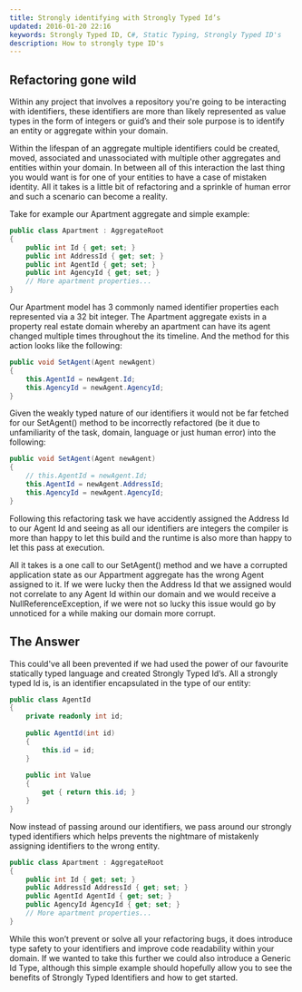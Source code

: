 ```yaml
---
title: Strongly identifying with Strongly Typed Id’s
updated: 2016-01-20 22:16
keywords: Strongly Typed ID, C#, Static Typing, Strongly Typed ID's
description: How to strongly type ID's
---
```


## Refactoring gone wild

Within any project that involves a repository you're going to be interacting with identifiers, these identifiers are more than likely represented as value types in the form of integers or guid’s and their sole purpose is to identify an entity or aggregate within your domain. 

Within the lifespan of an aggregate multiple identifiers could be created, moved, associated and unassociated with multiple other aggregates and entities within your domain. In between all of this interaction the last thing you would want is for one of your entities to have a case of mistaken identity. All it takes is a little bit of refactoring and a sprinkle of human error and such a scenario can become a reality.

Take for example our Apartment aggregate and simple example:

```cs
public class Apartment : AggregateRoot
{
    public int Id { get; set; }
    public int AddressId { get; set; }
    public int AgentId { get; set; }
    public int AgencyId { get; set; }
    // More apartment properties...
}    
```

Our Apartment model has 3 commonly named identifier properties each represented via a 32 bit integer. The Apartment aggregate exists in a property real estate domain whereby an apartment can have its agent changed multiple times throughout the its timeline. And the method for this action looks like the following:

```cs
public void SetAgent(Agent newAgent)
{
    this.AgentId = newAgent.Id;
    this.AgencyId = newAgent.AgencyId;  
}
```

Given the weakly typed nature of our identifiers it would not be far fetched for our SetAgent() method to be incorrectly refactored (be it due to unfamiliarity of the task, domain, language or just human error) into the following:

```cs
public void SetAgent(Agent newAgent)
{
    // this.AgentId = newAgent.Id;
    this.AgentId = newAgent.AddressId;
    this.AgencyId = newAgent.AgencyId;    
}
```

Following this refactoring task we have accidently assigned the Address Id to our Agent Id and seeing as all our identifiers are integers the compiler is more than happy to let this build and the runtime is also more than happy to let this pass at execution. 

All it takes is a one call to our SetAgent() method and we have a corrupted application state as our Appartment aggregate has the wrong Agent assigned to it. If we were lucky then the Address Id that we assigned would not correlate to any Agent Id within our domain and we would receive a NullReferenceException, if we were not so lucky this issue would go by unnoticed for a while making our domain more corrupt. 

## The Answer

This could've all been prevented if we had used the power of our favourite statically typed language and created Strongly Typed Id’s. All a strongly typed Id is, is an identifier encapsulated in the type of our entity:

```cs
public class AgentId
{
    private readonly int id;
    
    public AgentId(int id)
    {
        this.id = id;
    }
    
    public int Value 
    { 
        get { return this.id; }
    }          
}    
```

Now instead of passing around our identifiers, we pass around our strongly typed identifiers which helps prevents the nightmare of mistakenly assigning identifiers to the wrong entity.

```cs
public class Apartment : AggregateRoot
{
    public int Id { get; set; }
    public AddressId AddressId { get; set; }
    public AgentId AgentId { get; set; }
    public AgencyId AgencyId { get; set; }
    // More apartment properties...
}  
```

While this won’t prevent or solve all your refactoring bugs, it does introduce type safety to your identifiers and improve code readability within your domain. If we wanted to take this further we could also introduce a Generic Id Type, although this simple example should hopefully allow you to see the benefits of Strongly Typed Identifiers and how to get started.    



